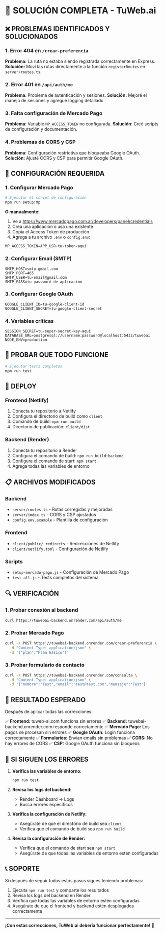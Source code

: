 # 🚀 SOLUCIÓN COMPLETA - TuWeb.ai

## ❌ PROBLEMAS IDENTIFICADOS Y SOLUCIONADOS

### 1. **Error 404 en `/crear-preferencia`**
**Problema:** La ruta no estaba siendo registrada correctamente en Express.
**Solución:** Moví las rutas directamente a la función `registerRoutes` en `server/routes.ts`.

### 2. **Error 401 en `/api/auth/me`**
**Problema:** Problema de autenticación y sesiones.
**Solución:** Mejoré el manejo de sesiones y agregué logging detallado.

### 3. **Falta configuración de Mercado Pago**
**Problema:** Variable `MP_ACCESS_TOKEN` no configurada.
**Solución:** Creé scripts de configuración y documentación.

### 4. **Problemas de CORS y CSP**
**Problema:** Configuración restrictiva que bloqueaba Google OAuth.
**Solución:** Ajusté CORS y CSP para permitir Google OAuth.

## 🔧 CONFIGURACIÓN REQUERIDA

### 1. **Configurar Mercado Pago**

```bash
# Ejecutar el script de configuración
npm run setup:mp
```

**O manualmente:**

1. Ve a https://www.mercadopago.com.ar/developers/panel/credentials
2. Crea una aplicación o usa una existente
3. Copia el Access Token de producción
4. Agrega a tu archivo `.env` o `config.env`:

```env
MP_ACCESS_TOKEN=APP_USR-tu-token-aqui
```

### 2. **Configurar Email (SMTP)**

```env
SMTP_HOST=smtp.gmail.com
SMTP_PORT=465
SMTP_USER=tu-email@gmail.com
SMTP_PASS=tu-password-de-aplicacion
```

### 3. **Configurar Google OAuth**

```env
GOOGLE_CLIENT_ID=tu-google-client-id
GOOGLE_CLIENT_SECRET=tu-google-client-secret
```

### 4. **Variables críticas**

```env
SESSION_SECRET=tu-super-secret-key-aqui
DATABASE_URL=postgresql://username:password@localhost:5432/tuwebai
NODE_ENV=production
```

## 🧪 PROBAR QUE TODO FUNCIONE

```bash
# Ejecutar tests completos
npm run test
```

## 🚀 DEPLOY

### Frontend (Netlify)
1. Conecta tu repositorio a Netlify
2. Configura el directorio de build como `client`
3. Comando de build: `npm run build`
4. Directorio de publicación: `client/dist`

### Backend (Render)
1. Conecta tu repositorio a Render
2. Configura el comando de build: `npm run build:backend`
3. Configura el comando de start: `npm start`
4. Agrega todas las variables de entorno

## 📋 ARCHIVOS MODIFICADOS

### Backend
- `server/routes.ts` - Rutas corregidas y mejoradas
- `server/index.ts` - CORS y CSP ajustados
- `config.env.example` - Plantilla de configuración

### Frontend
- `client/public/_redirects` - Redirecciones de Netlify
- `client/netlify.toml` - Configuración de Netlify

### Scripts
- `setup-mercado-pago.js` - Configuración de Mercado Pago
- `test-all.js` - Tests completos del sistema

## 🔍 VERIFICACIÓN

### 1. **Probar conexión al backend**
```bash
curl https://tuwebai-backend.onrender.com/api/auth/me
```

### 2. **Probar Mercado Pago**
```bash
curl -X POST https://tuwebai-backend.onrender.com/crear-preferencia \
  -H "Content-Type: application/json" \
  -d '{"plan":"Plan Básico"}'
```

### 3. **Probar formulario de contacto**
```bash
curl -X POST https://tuwebai-backend.onrender.com/consulta \
  -H "Content-Type: application/json" \
  -d '{"nombre":"Test","email":"test@test.com","mensaje":"Test"}'
```

## 🎯 RESULTADO ESPERADO

Después de aplicar todas las correcciones:

✅ **Frontend:** tuweb-ai.com funciona sin errores
✅ **Backend:** tuwebai-backend.onrender.com responde correctamente
✅ **Mercado Pago:** Los pagos se procesan sin errores
✅ **Google OAuth:** Login funciona correctamente
✅ **Formularios:** Envían emails sin problemas
✅ **CORS:** No hay errores de CORS
✅ **CSP:** Google OAuth funciona sin bloqueos

## 🚨 SI SIGUEN LOS ERRORES

1. **Verifica las variables de entorno:**
   ```bash
   npm run test
   ```

2. **Revisa los logs del backend:**
   - Render Dashboard → Logs
   - Busca errores específicos

3. **Verifica la configuración de Netlify:**
   - Asegúrate de que el directorio de build sea `client`
   - Verifica que el comando de build sea `npm run build`

4. **Revisa la configuración de Render:**
   - Verifica que el comando de start sea `npm start`
   - Asegúrate de que todas las variables de entorno estén configuradas

## 📞 SOPORTE

Si después de seguir todos estos pasos sigues teniendo problemas:

1. Ejecuta `npm run test` y comparte los resultados
2. Revisa los logs del backend en Render
3. Verifica que todas las variables de entorno estén configuradas
4. Asegúrate de que el frontend y backend estén desplegados correctamente

---

**¡Con estas correcciones, TuWeb.ai debería funcionar perfectamente! 🎉** 